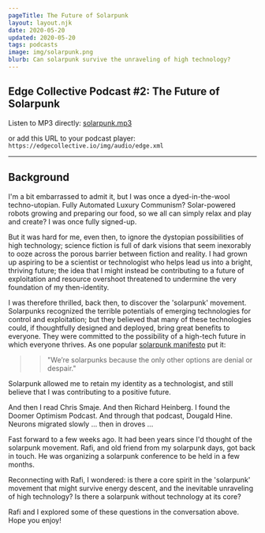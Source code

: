 ```yaml
---
pageTitle: The Future of Solarpunk
layout: layout.njk
date: 2020-05-20
updated: 2020-05-20
tags: podcasts
image: img/solarpunk.png
blurb: Can solarpunk survive the unraveling of high technology?
---
```


## Edge Collective Podcast #2: The Future of Solarpunk

Listen to MP3 directly: [solarpunk.mp3](http://bayou.pvos.org/podcast/solarpunk_rafi_don_ec_2.mp3)

or add this URL to your podcast player: ```https://edgecollective.io/img/audio/edge.xml```

---

## Background

I'm a bit embarrassed to admit it, but I was once a dyed-in-the-wool techno-utopian.  Fully Automated Luxury Communism?  Solar-powered robots growing and preparing our food, so we all can simply relax and play and create?  I was once fully signed-up. 

But it was hard for me, even then, to ignore the dystopian possibilities of high technology;  science fiction is full of dark visions that seem inexorably to ooze across the porous barrier between fiction and reality.   I had grown up aspiring to be a scientist or technologist who helps lead us into a bright, thriving future;  the idea that I might instead be contributing to a future of exploitation and resource overshoot threatened to undermine the very foundation of my then-identity. 

I was therefore thrilled, back then, to discover the 'solarpunk' movement.  Solarpunks recognized the terrible potentials of emerging technologies for control and exploitation;  but they believed that many of these technologies could, if thoughtfully designed and deployed, bring great benefits to everyone.  They were committed to the possibility of a high-tech future in which everyone thrives.  As one popular [solarpunk manifesto](https://hieroglyph.asu.edu/2014/09/solarpunk-notes-toward-a-manifesto/) put it:

>> "We’re solarpunks because the only other options are denial or despair."

Solarpunk allowed me to retain my identity as a technologist, and still believe that I was contributing to a positive future. 

And then I read Chris Smaje.  And then Richard Heinberg.  I found the Doomer Optimism Podcast.  And through that podcast, Dougald Hine.  Neurons migrated slowly ... then in droves ...

Fast forward to a few weeks ago.  It had been years since I'd thought of the solarpunk movement.  Rafi, and old friend from my solarpunk days, got back in touch.  He was organizing a solarpunk conference to be held in a few months.

Reconnecting with Rafi, I wondered: is there a core spirit in the 'solarpunk' movement that might survive energy descent, and the inevitable unraveling of high technology?  Is there a solarpunk without technology at its core?

Rafi and I explored some of these questions in the conversation above.  Hope you enjoy!
